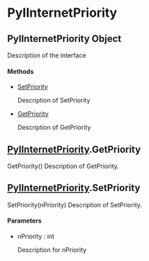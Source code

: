 # PyIInternetPriority


## PyIInternetPriority Object

Description of the interface

#### Methods

  - [SetPriority](PyIInternetPriority.md#pyiinternetprioritysetpriority)

    Description of SetPriority&nbsp;

  - [GetPriority](PyIInternetPriority.md#pyiinternetprioritygetpriority)

    Description of GetPriority&nbsp;


## [PyIInternetPriority](PyIInternetPriority.md#pyiinternetpriority)\.GetPriority

GetPriority\(\)
Description of GetPriority\.


## [PyIInternetPriority](PyIInternetPriority.md#pyiinternetpriority)\.SetPriority

SetPriority\(nPriority\)
Description of SetPriority\.

#### Parameters

  - nPriority : int

    Description for nPriority